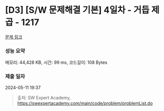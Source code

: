 # [D3] [S/W 문제해결 기본] 4일차 - 거듭 제곱 - 1217 

[문제 링크](https://swexpertacademy.com/main/code/problem/problemDetail.do?contestProbId=AV14dUIaAAUCFAYD) 

### 성능 요약

메모리: 44,428 KB, 시간: 99 ms, 코드길이: 108 Bytes

### 제출 일자

2024-05-11 19:37



> 출처: SW Expert Academy, https://swexpertacademy.com/main/code/problem/problemList.do